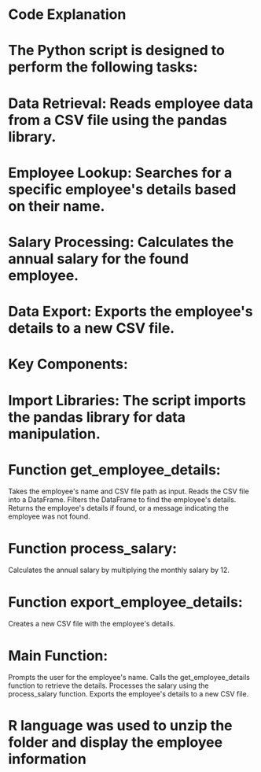 # Code Explanation

# The Python script is designed to perform the following tasks:

# Data Retrieval: Reads employee data from a CSV file using the pandas library.
# Employee Lookup: Searches for a specific employee's details based on their name.
# Salary Processing: Calculates the annual salary for the found employee.
# Data Export: Exports the employee's details to a new CSV file.
# Key Components:

# Import Libraries: The script imports the pandas library for data manipulation.
# Function get_employee_details:
Takes the employee's name and CSV file path as input.
Reads the CSV file into a DataFrame.
Filters the DataFrame to find the employee's details.
Returns the employee's details if found, or a message indicating the employee was not found.
# Function process_salary:
Calculates the annual salary by multiplying the monthly salary by 12.
# Function export_employee_details:
Creates a new CSV file with the employee's details.
# Main Function:
Prompts the user for the employee's name.
Calls the get_employee_details function to retrieve the details.
Processes the salary using the process_salary function.
Exports the employee's details to a new CSV file.
# R language was used to unzip the folder and display the employee information
